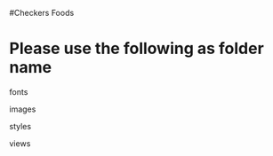 #Checkers Foods

Please use the following as folder name
========================================

fonts

images

styles

views
